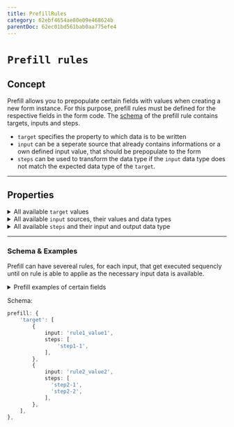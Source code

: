 ```yaml
---
title: PrefillRules
category: 62ebf4654ae80e09e468624b
parentDoc: 62ec01bd561bab0aa775efe4
---
```


# `Prefill rules` 

## Concept

Prefill allows you to prepopulate certain fields with values when creating a new form instance. 
For this purpose, prefill rules must be defined for the respective fields in the form code. The [schema](#schema) of the prefill rule contains targets, inputs and steps. 
- `target` specifies the property to which data is to be written
- `input` can be a seperate source that already contains informations or a own defined input value,
that should be prepopulate to the form
- `steps` can be used to transform the data type if the `input` data type does not match the expected data type of the `target`. 
---
## Properties

<details>
<summary>All available <code>target</code> values </summary>

| Section                  |      `target`      |
| :------------------------- | :--------------|
| SignatureSection| `name`
|SignatureSection| `location`
|SignatureSection| `date`

| Field                  |      `target`      |
| :------------------------- | :--------------|
|SingleLineTextInput| `value`
|MultiLineTextInput| `value`
|AddressInput| `value`
|BooleanInput| `value`
|RichTextInput| `value`
|StaticSingleSelect| `value`
|StaticMultiSelect| `value`
|AssetSingleSelect| `selectedAsset`
|DateInput| `value`
|TimeInput| `value`
|PhoneNumberInput| `value`
|DateTimeInput| `value`
|TaskListInput| `entries`
|UserSingleSelect| `value`
|CompanySingleSelect| `selectedCompany`
</details>

<details>
<summary>All available <code>input</code> sources, their values and data types</summary>

`none` has to be used, when you would like to prepopulate a own defined value to the property.

| Source               | `input` (provided) value | Data type |
| :----------------------------- | :----- | :-----|
| Asset view | `assetId`| `ASSET_ID` equals `STRING`
| Selected organiation |`organizationId` | `ACCOUNT_ID` equals `STRING`
| Form creation date time |`creationDateTime` | `REMBERG_DATE`
| Current user | `currentUser` | `USER_INFO`
| Current user | `currentUserId` | `USER_ID` equals `STRING`
| Current account | `currentAccount` | `ACCOUNT`
| Current account  |`currentAccountId` | `ACCOUNT_ID` equals `STRING`
| WorkOrder view |`assignedUserId` | `USER_ID` equals `STRING`
| WorkOrder view |`workOrderId` | `WORK_ORDER_ID` equals `STRING`
| - | `none`| `NONE`

</details>

<details>
<summary>All available <code>steps</code> and their input and output data type </summary>

`steps` have an input (expected) data type and an output (provided) data type. 
By chaining steps, the desired data type can be achieved "step by step". 

| `steps`               | input data type  | output data type |
| :----------------------------- | :----- | :-----|
| `dateTimeToDate` | `REMBERG_DATETIME`| `REMBERG_DATE`
| `assetIdToUser` | `ASSET_ID`| `ASSET`
| `userIdToUser` | `USER_ID`| `USER_INFO`
| `accountIdToAccount` | `ACCOUNT_ID`| `ACCOUNT`
| `userToFullNameString` | `USER_INFO` | `STRING`
| `assetToLocationAddress` | `ASSET`| `ADDRESS`
| `assetToCustomerAccountId` | `ASSET`| `ACCOUNT_ID`
| `assetToAssetTypeNameString` | `ASSET`| `STRING`
| `accountToBillingAddressAddress` | `ACCOUNT`| `ADDRESS`
| `addressToCityString` | `ADDRESS`| `STRING`
| `workOrderIdToWorkOrder` | `WORK_ORDER_ID`| `WORK_ORDER`
| `workOrderToLocationAddress` | `WORK_ORDER`| `ADDRESS`
| `workOrderToTasks` | `WORK_ORDER`| `TASKS`
| `staticString` | `[NONE, STRING]`| `STRING`
| `staticStringArray` | `[NONE, ARRAY_OF_STRINGS]`| `ARRAY_OF_STRINGS`
| `staticBoolean` | `[NONE, BOOLEAN]`| `BOOLEAN`
| `staticAddress` | `[NONE, ADDRESS]`| `ADDRESS`
| `staticDate` | `[NONE, REMBERG_DATE]`| `REMBERG_DATE`
| `staticTime` | `[NONE, REMBERG_TIME]`| `REMBERG_TIME`
| `staticPhoneNumber` | `[NONE, PHONE_NUMBER]`| `PHONE_NUMBER`
| `staticDateTime` | `[NONE, REMBERG_DATETIME]`| `REMBERG_DATETIME`
| `staticTasks` | `[NONE, TASKS]`| `TASKS`

</details>


--- 
### Schema & Examples

Prefill can have severeal rules, for each input, that get executed sequencly until on rule is able to applie as the necessary input data is available.
<details>
<summary>Prefill examples of certain fields</summary>

```Typescript (SignatureSection)
prefill: {
    name: [
        {
            input: 'currentUser',
            steps: [
                'userToFullNameString',
            ],
        },
    ],
    location: [
        {
            input: 'assetId',
            steps: [
                'assetIdToAsset',
                'assetToLocationAddress',
                'addressToCityString',
            ],
        },
        {
            input: 'assetId',
            steps: [
                'assetIdToAsset',
                'assetToCustomerAccountId',
                'accountIdToAccount',
                'accountToBillingAddressAddress',
                'addressToCityString',
            ],
        },
        {
            input: 'organizationId',
            steps: [
                'accountIdToAccount',
                'accountToBillingAddressAddress',
                'addressToCityString',
            ],
        },
        {
            input: 'none',
            steps: [
                [
                    'staticString',
                    'Default Location',
                ],
            ],
        },
    ],
    date: [
        {
            input: 'creationDateTime',
            steps: ['dateTimeToDate'],
        },
    ],
},
```
```Typescript (AddressInput)
prefill: {
    value: [
        {
            input: 'none',
            steps: [
                [
                    'staticAddress',
                    {
                        city: 'Default City',
                        street: 'Default Street',
                        streetNumber: '1',
                        country: 'Default Country',
                        other: 'Default supplement',
                        countryProvince: 'Default state',
                        company: 'Default Company',
                    },
                ],
            ],
        },
    ],
},
```
```Typescript (AddressInput2)
prefill: {
    value: [
        {
            input: 'workOrderId',
            steps: [
                'workOrderIdToWorkOrder',
                'workOrderToLocationAddress',
            ],
        },
    ],
},
```
```Typescript (TaskListInput)
prefill: {
    entries: [
        {
            input: 'none',
            steps: [
                [
                    'staticTasks',
                    [{
                        done: false,
                        title: 'Task 1',
                        comment: 'This task was prefilled 1',
                        highPriority: false,
                        necessary: false,
                    },
                    {
                        done: false,
                        title: 'Task 2',
                        comment: 'This task was prefilled 2',
                        highPriority: true,
                        necessary: true,
                    },
                    {
                        done: true,
                        title: 'Task 3',
                        comment: 'This task was prefilled 3',
                        highPriority: false,
                        necessary: true,
                    },
                    {
                        done: false,
                        title: 'Task 4',
                        comment: 'This task was prefilled 4',
                        highPriority: true,
                        necessary: false,
                    }],
                ],
            ],
        },
    ],
},
```
```Typescript (TaskListInput2)
prefill: {
    entries: [
        {
            input: 'workOrderId',
            steps: [ 'workOrderIdToWorkOrder', 'workOrderToTasks' ],
        },
    ],
},
```
```Typescript (SingleLineTextInput)
prefill: {
    value: [
        {
            input: 'assetId',
            steps: [
                'assetIdToAsset',
                'assetToAssetTypeNameString',
            ],
        },
    ],
},
```
```Typescript (MultiLineTextInput)
prefill: {
    value: [{
            input: 'none',
            steps: [[
                    'staticString',
                    'Default \n Multi \n Line \n Text',
             ]],
     }],
},
```
```Typescript (RichTextInput)
prefill: {
    value: [
        {
            input: 'none',
            steps: [
                [
                    'staticString',
                    '<h1>Default rich text content</h1>',
                ],
            ],
        },
    ],
},
```
```Typescript (UserSingleSelect)
prefill: {
    value: [{
            input: 'currentUserId',
            steps: [],
    }],
},
```
```Typescript (BooleanInput)
prefill: {
    value: [{
        input: 'none',
        steps: [['staticBoolean', true]],
    }],
},
```
```Typescript (TimeInput)
prefill: {
    value: [{
        input: 'none',
        steps: [[
            'staticTime',
            '22:22',
        ]],
    }],
},
```
```Typescript (DateTimeInput)
prefill: {
    value: [{
        input: 'none',
        steps: [[
            'staticDateTime',
            '2022-02-22T22:22:00.000Z_Europe/Berlin',
        ]],
    }],
},
```
</details>


Schema:
```Typescript (PreFill schema general)
prefill: {
    'target': [
        {
            input: 'rule1_value1',
            steps: [
                'step1-1',
            ],
        },
        {
            input: 'rule2_value2',
            steps: [
              'step2-1',
              'step2-2',
            ],
        },
    ],
},
```